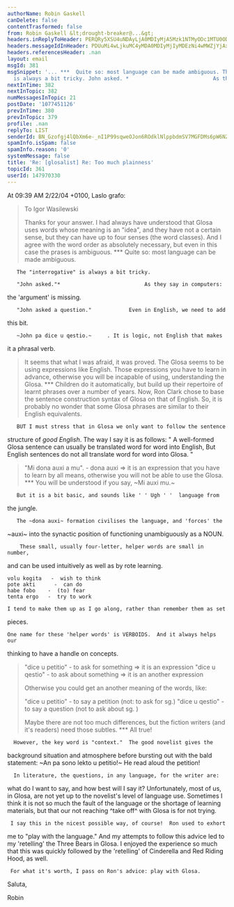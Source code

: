 ```yaml
---
authorName: Robin Gaskell
canDelete: false
contentTrasformed: false
from: Robin Gaskell &lt;drought-breaker@...&gt;
headers.inReplyToHeader: PERQRy5XSU4uNDAyLjA0MDIyMjA5Mzk1NTMyODc1MTU0ODdAZHJvdHBvc3RhLmh1Pg==
headers.messageIdInHeader: PDUuMi4wLjkuMC4yMDA0MDIyMjIyMDEzNi4wMWZjYjAxMEBwYWNpZmljLm5ldC5hdT4=
headers.referencesHeader: .nan
layout: email
msgId: 381
msgSnippet: '... ***  Quite so: most language can be made ambiguous. The interrogative
  is always a bit tricky. John asked. *                           As they say in'
nextInTime: 382
nextInTopic: 382
numMessagesInTopic: 21
postDate: '1077451126'
prevInTime: 380
prevInTopic: 379
profile: .nan
replyTo: LIST
senderId: BN_Gzofgj4lQbXm6e-_nI1P99sqweOJon6ROdklNlppbdmSV7MGFDMs6pW6NZDq1JMOvWV2uvi6XkL7qspfHr8Ev5jlRn4-HErlwP0_osrYTMTmFYg
spamInfo.isSpam: false
spamInfo.reason: '0'
systemMessage: false
title: 'Re: [glosalist] Re: Too much plainness'
topicId: 361
userId: 147970330
---
```


At 09:39 AM 2/22/04 +0100, Laslo grafo:

>  To Igor Wasilewski
>
>
>Thanks for your answer.
>I had always have understood that Glosa uses words whose meaning is an 
>"idea", and they have not a certain sense, but they can have up to four 
>senses (the word classes). And I agree with the word order as absolutely 
>necessary, but even in this case the prases is ambiguous.
***  Quite so: most language can be made ambiguous.

       The "interrogative" is always a bit tricky.

       "John asked."*                           As they say in computers: 
the 'argument' is missing.

       "John asked a question."            Even in English, we need to add 
this bit.

       ~John pa dice u qestio.~     . It is logic, not English that makes 
it a phrasal verb.


>It seems that what I was afraid, it was proved. The Glosa seems to be 
>using expressions like English.
>Those expressions you have to learn in advance, otherwise you will be 
>incapable of using, understanding the Glosa.
***  Children do it automatically, but build up their repertoire of learnt 
phrases over a number of years.
       Now, Ron Clark chose to base the sentence construction syntax of 
Glosa on that of English.  So, it is probably no wonder that some Glosa 
phrases are similar to their English equivalents.

       BUT I must stress that in Glosa we only want to follow the sentence 
structure of _good English_.
      The way I say it is as follows:
         "  A well-formed Glosa sentence can usually be translated word for 
word into English, But English sentences do not all translate word for word 
into Glosa.  "


>"Mi dona auxi a mu".  -  dona auxi =>  it is an expression that you have 
>to learn by all means, otherwise you will not be able to use the Glosa.
***  You will be understood if you say, ~Mi auxi mu.~

       But it is a bit basic, and sounds like ' ' Ugh ' '  language from 
the jungle.

       The ~dona auxi~ formation civilises the language, and 'forces' the 
~auxi~ into the synactic position of functioning unambiguously as a NOUN.

        These small, usually four-letter, helper words are small in number, 
and can be used intuitively as well as by rote learning.

    volu kogita   -  wish to think
    pote akti      -  can do
    habe fobo    -  (to) fear
    tenta ergo   -  try to work

    I tend to make them up as I go along, rather than remember them as set 
pieces.

    One name for these 'helper words' is VERBOIDS.  And it always helps our 
thinking to have a handle on concepts.


>"dice u petitio" - to ask for something =>  it is an expression
>"dice u qestio" - to ask about something =>  it is an another expression
>
>Otherwise you could get an another meaning of the words, like:
>
>"dice u petitio" - to say a petition (not: to ask for sg.)
>"dice u qestio" - to say a question (not to ask about sg. )
>
>Maybe there are not too much differences, but the fiction writers (and 
>it's readers)  need those subtles.
***  All true!

      However, the key word is "context."  The good novelist gives the 
background situation and atmosphere before bursting out with the bald 
statement:
       ~An pa sono lekto u petitio!~      He read aloud the petition!

      In literature, the questions, in any language, for the writer are: 
what do I want to say, and how best will I say it?
     Unfortunately, most of us, in Glosa, are not yet up to the novelist's 
level of  language use.
     Sometimes I think it is not so much the fault of the language or the 
shortage of learning materials, but that our not reaching ^take off^ with 
Glosa is for not trying.

     I say this in the nicest possible way, of course!  Ron used to exhort 
me to "play with the language."  And my attempts to follow this advice led 
to my 'retelling'  the Three Bears in Glosa.  I enjoyed the experience so 
much that this was quickly followed by the 'retelling' of Cinderella and 
Red Riding Hood, as well.

     For what it's worth, I pass on Ron's advice: play with Glosa.

Saluta,

Robin 




